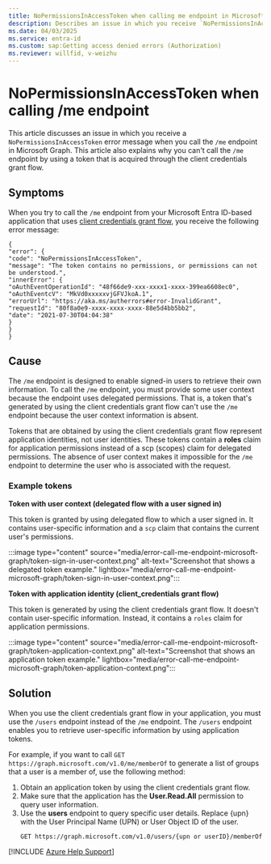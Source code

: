 ```yaml
---
title: NoPermissionsInAccessToken when calling me endpoint in Microsoft Graph
description: Describes an issue in which you receive `NoPermissionsInAccessToken` error when you call `/me` endpoint in Microsoft Graph.
ms.date: 04/03/2025
ms.service: entra-id
ms.custom: sap:Getting access denied errors (Authorization)
ms.reviewer: willfid, v-weizhu
---
```

# NoPermissionsInAccessToken when calling /me endpoint

This article discusses an issue in which you receive a `NoPermissionsInAccessToken` error message when you call the `/me` endpoint in Microsoft Graph. This article also explains why you can't call the `/me` endpoint by using a token that is acquired through the client credentials grant flow.

## Symptoms

When you try to call the `/me` endpoint from your Microsoft Entra ID-based application that uses [client credentials grant flow](/entra/identity-platform/v2-oauth2-client-creds-grant-flow), you receive the following error message:

```output
{
"error": {
"code": "NoPermissionsInAccessToken",
"message": "The token contains no permissions, or permissions can not be understood.",
"innerError": {
"oAuthEventOperationId": "48f66de9-xxx-xxxx1-xxxx-399ea6608ec0",
"oAuthEventcV": "MkVd0xxxxxvjGFVJkoA.1",
"errorUrl": "https://aka.ms/autherrors#error-InvalidGrant",
"requestId": "80f8a0e9-xxxx-xxxx-xxxx-88e5d4bb5bb2",
"date": "2021-07-30T04:04:38"
}
}
}
```

## Cause

The `/me` endpoint is designed to enable signed-in users to retrieve their own information. To call the `/me` endpoint, you must provide some user context because the endpoint uses delegated permissions. That is, a token that's generated by using the client credentials grant flow can't use the `/me` endpoint because the user context information is absent.

Tokens that are obtained by using the client credentials grant flow represent application identities, not user identities. These tokens contain a **roles** claim for application permissions instead of a scp (scopes) claim for delegated permissions. The absence of user context makes it impossible for the `/me` endpoint to determine the user who is associated with the request.

### Example tokens

**Token with user context (delegated flow with a user signed in)**

This token is granted by using delegated flow to which a user signed in. It contains user-specific information and a `scp` claim that contains the current user's permissions.

:::image type="content" source="media/error-call-me-endpoint-microsoft-graph/token-sign-in-user-context.png" alt-text="Screenshot that shows a delegated token example." lightbox="media/error-call-me-endpoint-microsoft-graph/token-sign-in-user-context.png":::

**Token with application identity (client_credentials grant flow)**

This token is generated by using the client credentials grant flow. It doesn't contain user-specific information. Instead, it contains a `roles` claim for application permissions.

:::image type="content" source="media/error-call-me-endpoint-microsoft-graph/token-application-context.png" alt-text="Screenshot that shows an application token example." lightbox="media/error-call-me-endpoint-microsoft-graph/token-application-context.png":::

## Solution

When you use the client credentials grant flow in your application, you must use the `/users` endpoint instead of the `/me` endpoint. The `/users` endpoint enables you to retrieve user-specific information by using application tokens.

For example, if you want to call `GET https://graph.microsoft.com/v1.0/me/memberOf` to generate a list of groups that a user is a member of, use the following method:

1. Obtain an application token by using the client credentials grant flow.
2. Make sure that the application has the **User.Read.All** permission to query user information.
3. Use the **users** endpoint to query specific user details. Replace {upn} with the User Principal Name (UPN) or User Object ID of the user.
    ```
    GET https://graph.microsoft.com/v1.0/users/{upn or userID}/memberOf
    ```

[!INCLUDE [Azure Help Support](../../../includes/azure-help-support.md)]